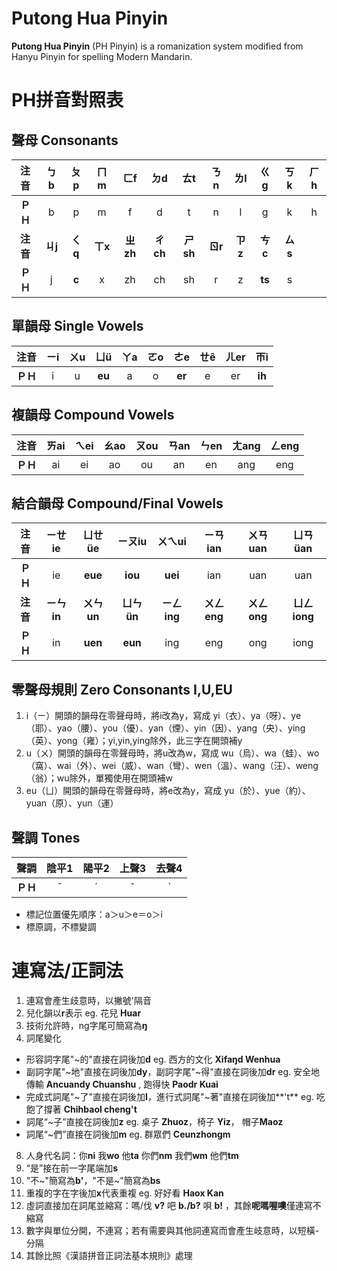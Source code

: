 # Putong Hua Pinyin
**Putong Hua Pinyin** (PH Pinyin) is a romanization system modified from Hanyu Pinyin for spelling Modern Mandarin.
# PH拼音對照表
## 聲母 Consonants
|**注音**|ㄅb|ㄆp|ㄇm|ㄈf|ㄉd|ㄊt|ㄋn|ㄌl|ㄍg|ㄎk|ㄏh|
|:----:|:----:|:----:|:----:|:----:|:----:|:----:|:----:|:----:|:----:|:----:|:----:|
|**ＰＨ**|b|p|m|f|d|t|n|l|g|k|h|
|**注音**|**ㄐj**|**ㄑq**|**ㄒx**|**ㄓzh**|**ㄔch**|**ㄕsh**|**ㄖr**|**ㄗz**|**ㄘc**|**ㄙs**|
|**ＰＨ**|j|**c**|x|zh|ch|sh|r|z|**ts**|s|

## 單韻母 Single Vowels
|**注音**|ㄧi|ㄨu|ㄩü|ㄚa|ㄛo|ㄜe|ㄝê|ㄦer|ㄭi
|:----:|:----:|:----:|:----:|:----:|:----:|:----:|:----:|:----:|:----:|
|**ＰＨ**|i|u|**eu**|a|o|**er**|e|er|**ih** 

## 複韻母 Compound Vowels
|**注音**|ㄞai|ㄟei|ㄠao|ㄡou|ㄢan|ㄣen|ㄤang|ㄥeng|
|:----:|:----:|:----:|:----:|:----:|:----:|:----:|:----:|:----:|
|**ＰＨ**|ai|ei|ao|ou|an|en|ang|eng

## 結合韻母 Compound/Final Vowels
|**注音**|ㄧㄝie|ㄩㄝüe|ㄧㄡiu|ㄨㄟui|ㄧㄢian|ㄨㄢuan|ㄩㄢüan|
|:----:|:----:|:----:|:----:|:----:|:----:|:----:|:----:|
|**ＰＨ**|ie|**eue**|**iou**|**uei**|ian|uan|uan|
|**注音**|**ㄧㄣin**|**ㄨㄣun**|**ㄩㄣün**|**ㄧㄥing**|**ㄨㄥeng**|**ㄨㄥong**|**ㄩㄥiong**
|**ＰＨ**|in|**uen**|**eun**|ing|eng|ong|iong|

## 零聲母規則 Zero Consonants I,U,EU
1. i（ㄧ）開頭的韻母在零聲母時，將i改為y，寫成 yi（衣）、ya（呀）、ye（耶）、yao（腰）、you（優）、yan（煙）、yin（因）、yang（央）、ying（英）、yong（雍）；yi,yin,ying除外，此三字在開頭補y
2. u（ㄨ）開頭的韻母在零聲母時，將u改為w，寫成 wu（烏）、wa（蛙）、wo（窩）、wai（外）、wei（威）、wan（彎）、wen（溫）、wang（汪）、weng（翁）；wu除外，單獨使用在開頭補w
3. eu（ㄩ）開頭的韻母在零聲母時，將e改為y，寫成 yu（於）、yue（約）、yuan（原）、yun（運）

## 聲調 Tones
|**聲調**|陰平1|陽平2|上聲3|去聲4
|:----:|:----:|:----:|:----:|:----:|
|**ＰＨ**|¯|ˊ|ˇ|ˋ|
* 標記位置優先順序：a＞u＞e＝o＞i
* 標原調，不標變調

# 連寫法/正詞法
1. 連寫會產生歧意時，以撇號'隔音
2. 兒化韻以**r**表示 eg. 花兒 **Huar**
3. 技術允許時，ng字尾可簡寫為**ŋ**
4. 詞尾變化
* 形容詞字尾"~的"直接在詞後加**d** eg. 西方的文化 **Xifaŋd Wenhua**
* 副詞字尾"~地"直接在詞後加**dy**，副詞字尾"~得"直接在詞後加**dr** eg. 安全地傳輸 **Ancuandy Chuanshu** , 跑得快 **Paodr Kuai**
* 完成式詞尾"~了"直接在詞後加**l**，進行式詞尾"~著"直接在詞後加**'t**
eg. 吃飽了撐著 **Chihbaol cheng't**
* 詞尾“~子”直接在詞後加**z** eg. 桌子 **Zhuoz**，椅子 **Yiz**， 帽子**Maoz**
* 詞尾“~們”直接在詞後加**m** eg. 群眾們 **Ceunzhongm**
8. 人身代名詞：你**ni** 我**wo** 他**ta** 你們**nm** 我們**wm** 他們**tm**
9. “是”接在前一字尾端加**s**
10. "不~"簡寫為**b'**，"不是~"簡寫為**bs**
11. 重複的字在字後加**x**代表重複 eg. 好好看 **Haox Kan**
12. 虛詞直接加在詞尾並縮寫：嗎/伐 **v?** 吧 **b./b?** 唄 **b!** ，其餘**呢嗎喔噢**僅連寫不縮寫
13. 數字與單位分開，不連寫；若有需要與其他詞連寫而會產生岐意時，以短橫-分隔
14. 其餘比照《漢語拼音正詞法基本規則》處理

